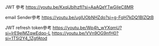 JWT 參考
https://youtu.be/KxqlJblhzfI?si=AaAQeYTwGileC8MR

email Sender參考 
https://youtu.be/ugIUObNHZdo?si=g-FqH7kDQ1BIZQtB

JWT refresh token參考
https://youtu.be/Wp4h_wYXqmU?si=IrE9elMZqwEdqo-L
https://youtu.be/VVn9OG9nfH0?si=1T5I2Y4_1ZgfAtod
